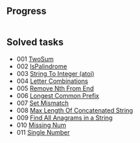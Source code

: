 <p align="center">
  <img src="https://upload.wikimedia.org/wikipedia/commons/0/0a/LeetCode_Logo_black_with_text.svg" alt="">
</p>

## Progress

<p align="center">
  <img src="https://leetcard.jacoblin.cool/protomorphine?theme=light&font=Rubik&ext=heatmap" alt="">
</p>

## Solved tasks
- 001 [TwoSum](src/two_sum.cpp)
- 002 [IsPalindrome](src/is_palindrome.cpp)
- 003 [String To Integer (atoi)](src/string_to_integer.cpp)
- 004 [Letter Combinations](src/letter_combination.cpp)
- 005 [Remove Nth From End](src/remove_nth_from_end.cpp)
- 006 [Longest Common Prefix](src/longest_common_prefix.cpp)
- 007 [Set Mismatch](src/set_mismatch.cpp)
- 008 [Max Length Of Concatenated String](src/max_length_of_concatenated_string_with_unique_chars.cpp)
- 009 [Find All Anagrams in a String](src/find_all_anagrams_in_string.cpp)
- 010 [Missing Num](src/missing_number.cpp)
- 011 [Single Number](src/single_number.cpp)
